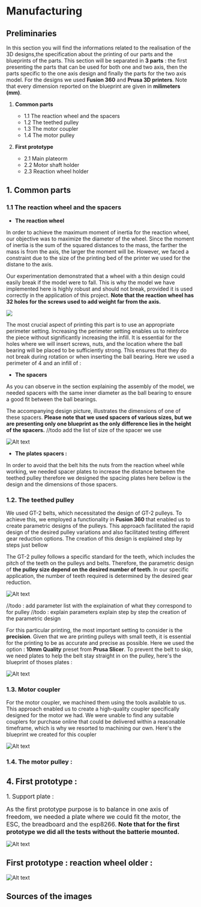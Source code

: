 


# **Manufacturing**


## **Preliminaries**

In this section you will find the informations related to the realisation of the 3D designs,the specification about the printing of our parts and the blueprints of the parts. This section will be separated in **3 parts** : the first presenting the parts that can be used for both one and two axis, then the parts specific to the one axis design and finally the parts for the two axis model. For the designs we used **Fusion 360** and **Prusa 3D printers**. Note that every dimension reported on the blueprint are given in **milimeters (mm)**.

1. **Common parts**

    - 1.1 The reaction wheel and the spacers
    - 1.2 The teethed pulley
    - 1.3 The motor coupler
    - 1.4 The motor pulley


2. **First prototype**
    - 2.1 Main plateorm
    - 2.2 Motor shaft holder
    - 2.3 Reaction wheel holder


## **1. Common parts**

### 1.1 The reaction wheel and the spacers 

* **The reaction wheel**

In order to achieve the maximum moment of inertia for the reaction wheel, our objective was to maximize the diameter of the wheel. Since the moment of inertia is the sum of the squared distances to the mass, the farther the mass is from the axis, the larger the moment will be. However, we faced a constraint due to the size of the printing bed of the printer we used for the distane to the axis.

Our experimentation demonstrated that a wheel with a thin design could easily break if the model were to fall. This is why the model we have implemented here is highly robust and should not break, provided it is used correctly in the application of this project. **Note that the reaction wheel has 32 holes for the screws used to add weight far from the axis.**

![](images/ReactionWheel.png)



The most crucial aspect of printing this part is to use an appropriate perimeter setting. Increasing the perimeter setting enables us to reinforce the piece without significantly increasing the infill. It is essential for the holes where we will insert screws, nuts, and the location where the ball bearing will be placed to be sufficiently strong. This ensures that they do not break during rotation or when inserting the ball bearing. Here we used a perimeter of 4 and an infill of :


* **The spacers**

As you can observe in the section explaining the assembly of the model, we needed spacers with the same inner diameter as the ball bearing to ensure a good fit between the ball bearings.

The accompanying design picture, illustrates the dimensions of one of these spacers. **Please note that we used spacers of various sizes, but we are presenting only one blueprint as the only difference lies in the height of the spacers.**
//todo add the list of size of the spacer we use

![Alt text](images/general_spacer.png)

* **The plates spacers :** 

In order to avoid that the belt hits the nuts from the reaction wheel while working, we needed spacer plates to increase the distance between the teethed pulley therefore we designed the spacing plates here bellow is the design and the dimensions of those spacers.


### **1.2. The teethed pulley**

We used GT-2 belts, which necessitated the design of GT-2 pulleys. To achieve this, we employed a functionality in **Fusion 360** that enabled us to create parametric designs of the pulleys. This approach facilitated the rapid design of the desired pulley variations and also facilitated testing different gear reduction options. The creation of this design is explained step by steps just bellow

The GT-2 pulley follows a specific standard for the teeth, which includes the pitch of the teeth on the pulleys and belts. Therefore, the parametric design of **the pulley size depend on the desired number of teeth**. In our specific application, the number of teeth required is determined by the desired gear reduction.

![Alt text](images/GT2_7_REDUCTION%20Drawing%20v1-1.png)


//todo : add parameter list with the explaination of what they correspond to for pulley
//todo : explain parameters explain step by step the creation of the parametric design 

For this particular printing, the most important setting to consider is the **precision**. Given that we are printing pulleys with small teeth, it is essential for the printing to be as accurate and precise as possible. Here we used the option : **10mm Quality** preset from **Prusa Slicer**. To prevent the belt to skip, we need plates to help the belt stay straight in on the pulley, here's the blueprint of thoses plates : 

![Alt text](images/GT2_7_REDUCTION_plates%20Drawing%20v1-1.png)

### **1.3. Motor coupler**

For the motor coupler, we machined them using the tools available to us. This approach enabled us to create a high-quality coupler specifically designed for the motor we had. We were unable to find any suitable couplers for purchase online that could be delivered within a reasonable timeframe, which is why we resorted to machining our own. Here's the blueprint we created for this coupler

![Alt text](images/Metal%20shaft%20coupler%20Drawing%20v3-1.png)

### **1.4. The motor pulley :**


## **4. First prototype :** 

   <font size = "3">1. Support plate :</font> 

<font size = "3">As the first prototype purpose is to balance in one axis of freedom, we needed a plate where we could fit the motor, the ESC, the breadboard and the esp8266. **Note that for the first prototype we did all the tests without the batterie mounted.** </font>

![Alt text](images/One%20axis%20bottom%20Drawing%20v1-1.png)


## First prototype : reaction wheel older : 
 
   
![Alt text](images/One%20axis%20wheel%20holder%20Drawing%20v3-1.png)



## Sources of the images


